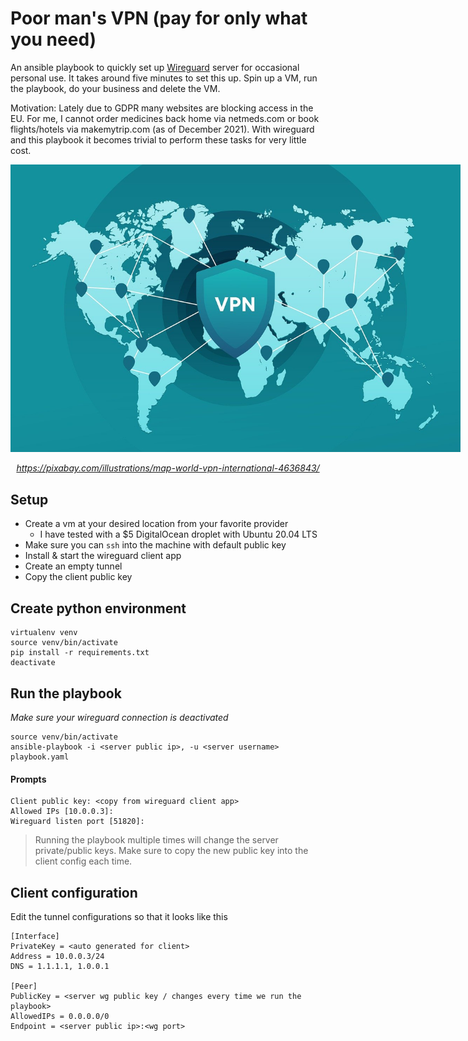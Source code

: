 # Poor man's VPN (pay for only what you need)

An ansible playbook to quickly set up [Wireguard](https://www.wireguard.com/) server for occasional personal use. It takes around five minutes to set this up. Spin up a VM, run the playbook, do your business and delete the VM.

Motivation: Lately due to GDPR many websites are blocking access in the EU. For me, I cannot order medicines back home via netmeds.com or book flights/hotels via makemytrip.com (as of December 2021). With wireguard and this playbook it becomes trivial to perform these tasks for very little cost.

<div style="text-align:center;">
<img src="vpn.jpg" style="max-width: 720px;">

*https://pixabay.com/illustrations/map-world-vpn-international-4636843/*
</div>

## Setup
- Create a vm at your desired location from your favorite provider
  - I have tested with a $5 DigitalOcean droplet with Ubuntu 20.04 LTS
- Make sure you can `ssh` into the machine with default public key
- Install & start the wireguard client app
- Create an empty tunnel
- Copy the client public key

## Create python environment
```
virtualenv venv
source venv/bin/activate
pip install -r requirements.txt
deactivate
```
## Run the playbook
*Make sure your wireguard connection is deactivated*
```
source venv/bin/activate
ansible-playbook -i <server public ip>, -u <server username> playbook.yaml
```
#### Prompts
```
Client public key: <copy from wireguard client app>
Allowed IPs [10.0.0.3]: 
Wireguard listen port [51820]: 
```
> Running the playbook multiple times will change the server private/public keys. 
> Make sure to copy the new public key into the client config each time.

## Client configuration
Edit the tunnel configurations so that it looks like this
```
[Interface]
PrivateKey = <auto generated for client>
Address = 10.0.0.3/24
DNS = 1.1.1.1, 1.0.0.1

[Peer]
PublicKey = <server wg public key / changes every time we run the playbook>
AllowedIPs = 0.0.0.0/0
Endpoint = <server public ip>:<wg port>
```
